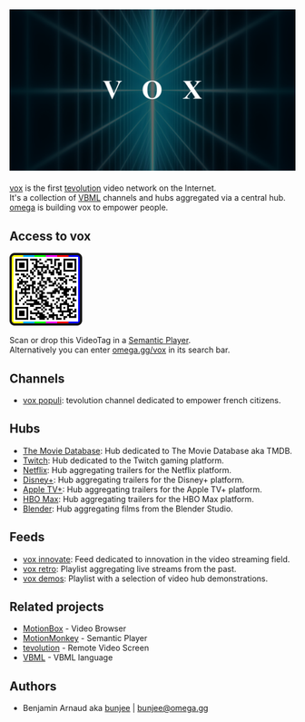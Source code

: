 <a href="https://omega.gg/vox"><img src="vox.png" alt="vox" width="512px"></a>
---

[vox](https://omega.gg/vox) is the first [tevolution](https://omega.gg/about/tevolution) video network on the Internet.<br>
It's a collection of [VBML](https://omega.gg/VBML) channels and hubs aggregated via a central hub.<br>
[omega](https://omega.gg/about) is building vox to empower people.<br>

## Access to vox

<a href="dist/voxTag.png"><img src="dist/voxTag.png" alt="voxTag" width="128px"></a>

Scan or drop this VideoTag in a [Semantic Player](https://omega.gg/about/SemanticPlayer).<br>
Alternatively you can enter [omega.gg/vox](https://omega.gg/vox) in its search bar.

## Channels

- [vox populi](https://omega.gg/voxPopuli): tevolution channel dedicated to empower french
citizens.

## Hubs

- [The Movie Database](hub/tmdb): Hub dedicated to The Movie Database aka TMDB.
- [Twitch](hub/twitch): Hub dedicated to the Twitch gaming platform.
- [Netflix](hub/tmdb/hub/netflix): Hub aggregating trailers for the Netflix platform.
- [Disney+](hub/tmdb/hub/disney): Hub aggregating trailers for the Disney+ platform.
- [Apple TV+](hub/tmdb/hub/apple): Hub aggregating trailers for the Apple TV+ platform.
- [HBO Max](hub/tmdb/hub/max): Hub aggregating trailers for the HBO Max platform.
- [Blender](hub/blender): Hub aggregating films from the Blender Studio.

## Feeds

- [vox innovate](playlist/innovate.vbml): Feed dedicated to innovation in the video streaming field.
- [vox retro](playlist/retro.vbml): Playlist aggregating live streams from the past.
- [vox demos](playlist/demos.vbml): Playlist with a selection of video hub demonstrations.

## Related projects

- [MotionBox](https://omega.gg/MotionBox/sources) - Video Browser
- [MotionMonkey](https://omega.gg/MotionMonkey) - Semantic Player
- [tevolution](https://omega.gg/tevolution) - Remote Video Screen
- [VBML](https://omega.gg/vbml) - VBML language

## Authors

- Benjamin Arnaud aka [bunjee](https://bunjee.me) | <bunjee@omega.gg>

